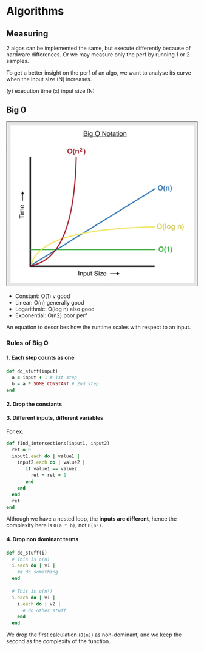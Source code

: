 # Algorithms

## Measuring

2 algos can be implemented the same, but execute differently because of hardware differences.
Or we may measure only the perf by running 1 or 2 samples.

To get a better insight on the perf of an algo, we want to analyse its curve when the input size (N) increases.

(y) execution time
(x) input size (N)

## Big 0

![big o notation](./images/bigo.png)

- Constant: O(1) v good
- Linear: O(n) generally good
- Logarithmic: O(log n) also good
- Exponential: O(n2) poor perf

An equation to describes how the runtime scales with respect to an input.

### Rules of Big O

#### 1. Each step counts as one

```rb
def do_stuff(input)
  a = input + 1 # 1st step
  b = a * SOME_CONSTANT # 2nd step
end
```

#### 2. Drop the constants

#### 3. Different inputs, different variables

For ex.

```rb
def find_intersections(input1, input2)
  ret = 0
  input1.each do | value1 |
    input2.each do | value2 |
       if value1 == value2
         ret = ret + 1
       end
    end
  end
  ret
end
```

Although we have a nested loop, the **inputs are different**, hence the complexity here is `O(a * b)`, not `O(n²)`.

#### 4. Drop non dominant terms

```rb
def do_stuff(i)
  # This is o(n)
  i.each do | v1 |
    ## do something
  end

  # This is o(n²)
  i.each do | v1 |
    i.each do | v2 |
      # do other stuff
    end
  end
```

We drop the first calculation (`O(n)`) as non-dominant, and we keep the second as the complexity of the function.

